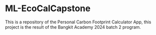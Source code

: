# ML-EcoCalCapstone
This is a repository of the Personal Carbon Footprint Calculator App, this project is the result of the Bangkit Academy 2024 batch 2 program.
